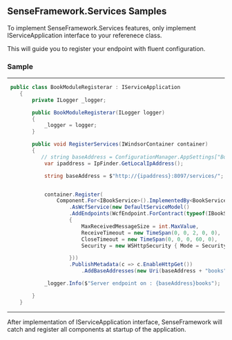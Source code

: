 ## SenseFramework.Services Samples

To implement SenseFramework.Services features, only implement IServiceApplication interface to your referenece class.

This will guide you to register your endpoint with fluent configuration.

### Sample

---

```cs
 public class BookModuleRegisterar : IServiceApplication
    {
        private ILogger _logger;

        public BookModuleRegisterar(ILogger logger)
        {
            _logger = logger;
        }

        public void RegisterServices(IWindsorContainer container)
        {
           // string baseAddress = ConfigurationManager.AppSettings["BookServiceHost"];
            var ipaddress = IpFinder.GetLocalIpAddress();

            string baseAddress = $"http://{ipaddress}:8097/services/";


            container.Register(
                Component.For<IBookService>().ImplementedBy<BookServiceApplication>()
                    .AsWcfService(new DefaultServiceModel()
                    .AddEndpoints(WcfEndpoint.ForContract(typeof(IBookService)).BoundTo(new WSHttpBinding
                    {
                        MaxReceivedMessageSize = int.MaxValue,
                        ReceiveTimeout = new TimeSpan(0, 0, 2, 0, 0),
                        CloseTimeout = new TimeSpan(0, 0, 0, 60, 0),
                        Security = new WSHttpSecurity { Mode = SecurityMode.None }

                    }))
                    .PublishMetadata(c => c.EnableHttpGet())
                        .AddBaseAddresses(new Uri(baseAddress + "books"))).LifestylePerWcfOperation());

            _logger.Info($"Server endpoint on : {baseAddress}books");

        }
    }


```
---
After implementation of IServiceApplication interface, SenseFramework will catch and register all components at startup of the application.